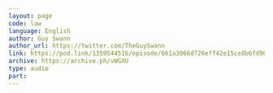 ```yaml
---
layout: page
code: law
language: English
author: Guy Swann
author_url: https://twitter.com/TheGuySwann
link: https://pod.link/1359544516/episode/661a3066d726eff42e15ce8b6fd96d40
archive: https://archive.ph/vWGXU
type: audio
part: 
---
```

